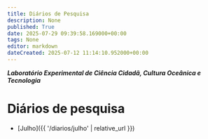 ```yaml
---
title: Diários de Pesquisa
description: None
published: True
date: 2025-07-29 09:39:58.169000+00:00
tags: None
editor: markdown
dateCreated: 2025-07-12 11:14:10.952000+00:00
---
```


***Laboratório Experimental de Ciência Cidadã, Cultura Oceânica e Tecnologia***


# Diários de pesquisa

- [Julho]({{ '/diarios/julho' | relative_url }})